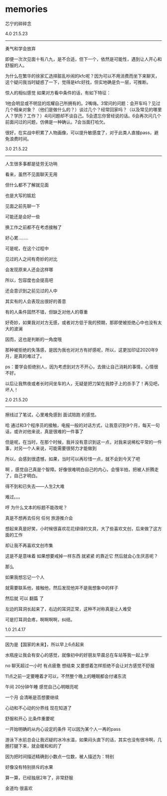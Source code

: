 # memories

芯宁的碎碎念 

4.0 21.5.23

-----------------------

勇气和学会放弃

即便一次次见面十有八九，是不合适，但下一个，依然是可能性，遇到让人开心和舒服的人。

为什么在繁华的徐家汇选择脏乱吵闹的kfc呢？因为可以不用消费而坐下来聊天，这个疑问我当时疑惑了一下，觉得是kfc好找，但实地确是负一层，可推断。

惊人的相似感觉 如果对方看中条件的话，有如下特征：

1他会明显或不明显的炫耀自己所拥有的。2嘴嗨。3常问的问题：会开车吗？见过几个相亲对象？（他们是做什么的？）谈过几个？经常回家吗？（以及常见的哪里人？学历？工作？）4问问题却不谈自己。5会遗忘你曾经说的话。6会再次问几个前面问过的问题，仿佛是一种确认。7会当面打哈欠。

很好，在实战中积累了人物画像，可以提升敏感度了，对于此类人直接pass，避免浪费时间。

3.0 21.5.22

-----------------------

人生很多事都是徒劳无功呐

看来，虽然不见面聊天无用

但什么都不了解就见面

也是大写的尴尬

见面之前先聊一下

可能还是会好一些

换工作之前都不在考虑接触了

好心累........


可是呢，在这个过程中

见过的人之间有奇妙的对比

会发现原来人还会这样哪

所以，包容度也会提高吧

还会意识到之前见过的人中

其实有的人会表现出很好的善意

有的人条件固然不错，但缺乏对他人的尊重

好奇妙，如果我对对方无感，或者对方低于我的预期，那即使被拒绝心中也没有太大的波澜

因而，这也是判断的一角度哦

那种被拒绝的失落感，是因为我也对对方有好感呢，所以，这更加印证2020年9月，是真的难过了。

ps：要学会拒绝别人，因为考虑到对方不开心，去做让自己消耗的事情，心情很不好。

以后让我熬夜或者长时间坐车的人，无疑是把刀架在我脖子上的杀手了！再见吧，坏人！

2.0 21.5.20

--------

擦线过了笔试，心里难免感到 面试陪跑 的感觉。

哈 通过和3个程序员的接触，电报一般的对话方式，让我意识到9个月，每天一句话，或许对他来说，真是很难的一件事了

但是呢，在当时，在那个时候，我并没有意识到这一点，对我来说稀松平常的一件事，对另一个人来说，可能需要很努力才能做到

所以，会感到很遗憾，如果，当时可以再珍惜一点，就不会到今天了吧

啊 ，感觉自己真是个智障。好像很难明白自己的内心，会慢半拍，把被人折腾走了，自己才明白。

得不到和已失去——人生2大难

难过。。。

哼 为什么文本的标题不能改呢？

真是不想再去任何 任何 旅游推介会

想起来真是好笑，小时候很喜欢花花绿绿的文具，大了些喜欢文创，后来做了这方面的工作

却让我不再喜欢文创市集

这是不是意味着 如果想要戒掉一样东西 就紧紧 的靠近它 然后就会心生厌恶呢？

那么

如果我想忘记一个人

就需要联系他，接触他，然后发现他并不是我想象中的样子

然后就 可以 翻篇 了

左边的耳洞长起来了，右边的耳洞正常，这种不对称真是让人难受

可是打耳洞会疼，啊啊啊啊，纠结。

1.0 21.4.17

--------

因为是【国家的未来】，所以早上6点起来

水瓶座让我会有安心的感觉，就像初中的好朋友早晨总在车站等我一起上学

no 聊天超过一小时 有点疲惫 想结束 又要想着怎样拒绝不会让对方感觉不舒服

11点之前一定要睡着才可以，不然整个晚上的睡眠都会付诸东流

午间 20分钟午睡 感觉自己心明眼亮呢

一个月 会清晰是否想要继续

心动和不心动的分界线 现在知道了

舒服和开心 比条件重要呢 

一开始明确的从内心设定的条件 可以因为某个人一再的pass

游泳下水前总会让我迟疑的冰冷水温，如果闷头直下的话，其实也没有很冷啊，几圈打腿下来，就会暖和和的了

因为把时间描述精确到小数点一位数，被人描述为：特别

好像没有特别排斥的水果

算一算，已经独居2年了，非常舒服

金道均 很喜欢


